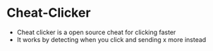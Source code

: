 # Cheat-Clicker
- Cheat clicker is a open source cheat for clicking faster
- It works by detecting when you click and sending x more instead
